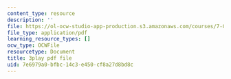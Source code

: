 ```yaml
---
content_type: resource
description: ''
file: https://ol-ocw-studio-app-production.s3.amazonaws.com/courses/7-01sc-fundamentals-of-biology-fall-2011/7e6979a0bfbc14c3e450cf8a27d8bd8c_SxaoWJ2gkzc.pdf
file_type: application/pdf
learning_resource_types: []
ocw_type: OCWFile
resourcetype: Document
title: 3play pdf file
uid: 7e6979a0-bfbc-14c3-e450-cf8a27d8bd8c
---
```

